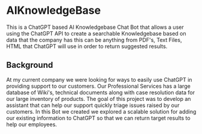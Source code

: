 # AIKnowledgeBase

This is a ChatGPT based AI Knowledgebase Chat Bot that allows a user using the ChatGPT API to create a searchable Knowledgebase based on data 
that the company has this can be anything from PDF's, Text Files, HTML that ChatGPT will use in order to return suggested results. 

## Background

At my current company we were looking for ways to easily use ChatGPT in providing support to our customers. Our Professional Services has a large database
of Wiki's, technical documents along with case resolution data for our large inventory of products. The goal of this project was to develop an 
assistant that can help our support quickly triage issues raised by our customers. In this Bot we created we explored a scalable solution for adding our
existing information to ChatGPT so that we can return target results to help our employees.
